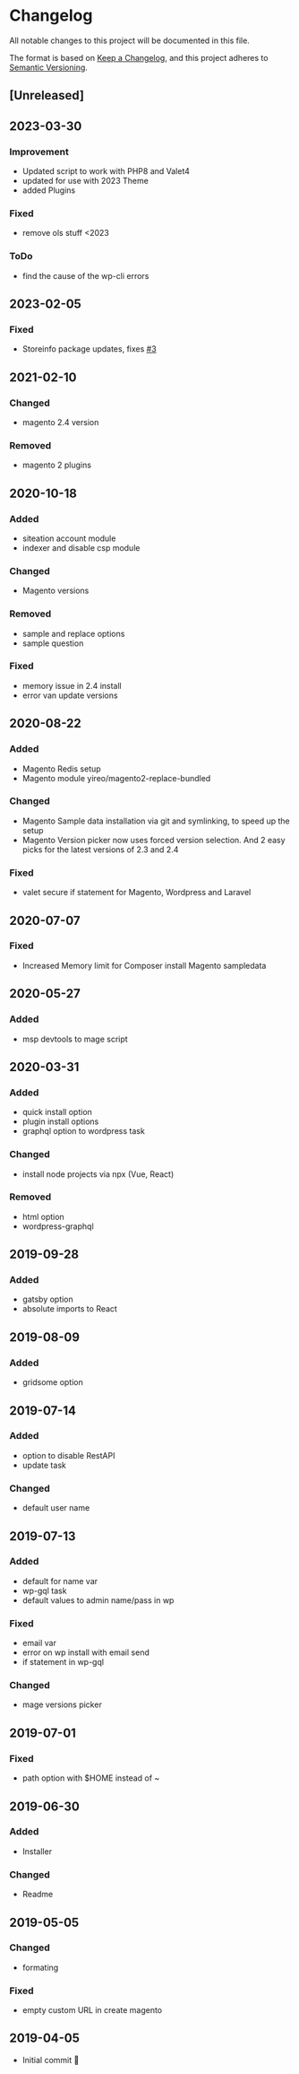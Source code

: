# Changelog
All notable changes to this project will be documented in this file.

The format is based on [Keep a Changelog](https://keepachangelog.com/en/1.0.0/),
and this project adheres to [Semantic Versioning](https://semver.org/spec/v2.0.0.html).

## [Unreleased]

## 2023-03-30
### Improvement
- Updated script to work with PHP8 and Valet4
- updated for use with 2023 Theme
- added Plugins
### Fixed
- remove ols stuff <2023
### ToDo
- find the cause of the wp-cli errors

## 2023-02-05
### Fixed
- Storeinfo package updates, fixes [#3](https://github.com/GrimLink/create-project/issues/3)

## 2021-02-10
### Changed
- magento 2.4 version

### Removed
- magento 2 plugins

## 2020-10-18
### Added
- siteation account module
- indexer and disable csp module

### Changed
- Magento versions

### Removed
- sample and replace options
- sample question

### Fixed
- memory issue in 2.4 install
- error van update versions

## 2020-08-22
### Added
- Magento Redis setup
- Magento module yireo/magento2-replace-bundled

### Changed
- Magento Sample data installation via git and symlinking, to speed up the setup
- Magento Version picker now uses forced version selection.
  And 2 easy picks for the latest versions of 2.3 and 2.4

### Fixed
- valet secure if statement for Magento, Wordpress and Laravel

## 2020-07-07
### Fixed
- Increased Memory limit for Composer install Magento sampledata

## 2020-05-27
### Added
- msp devtools to mage script

## 2020-03-31
### Added
- quick install option
- plugin install options
- graphql option to wordpress task

### Changed
- install node projects via npx (Vue, React)

### Removed
- html option
- wordpress-graphql

## 2019-09-28
### Added
- gatsby option
- absolute imports to React

## 2019-08-09
### Added
- gridsome option

## 2019-07-14
### Added
- option to disable RestAPI
- update task

### Changed
- default user name

## 2019-07-13
### Added
- default for name var
- wp-gql task
- default values to admin name/pass in wp

### Fixed
- email var
- error on wp install with email send
- if statement in wp-gql

### Changed
- mage versions picker

## 2019-07-01
### Fixed
- path option with $HOME instead of ~

## 2019-06-30
### Added
- Installer

### Changed
- Readme

## 2019-05-05
### Changed
- formating

### Fixed
- empty custom URL in create magento

## 2019-04-05
- Initial commit 🎉
